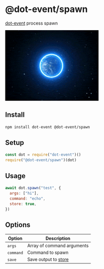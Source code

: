 # @dot-event/spawn

[dot-event](https://github.com/dot-event/dot-event#readme) process spawn

![spawn](spawn.gif)

## Install

```bash
npm install dot-event @dot-event/spawn
```

## Setup

```js
const dot = require("dot-event")()
require("@dot-event/spawn")(dot)
```

## Usage

```js
await dot.spawn("test", {
  args: ["hi"],
  command: "echo",
  store: true,
})
```

## Options

| Option    | Description                                                       |
| --------- | ----------------------------------------------------------------- |
| `args`    | Array of command arguments                                        |
| `command` | Command to spawn                                                  |
| `save`    | Save output to [store](https://github.com/dot-event/store#readme) |
